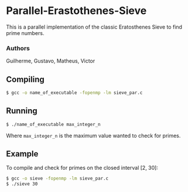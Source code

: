 # Parallel-Erastothenes-Sieve
This is a parallel implementation of the classic Eratosthenes Sieve to find prime numbers.

### Authors
Guilherme, Gustavo, Matheus, Victor

## Compiling
```bash
$ gcc -o name_of_executable -fopenmp -lm sieve_par.c
```

## Running
```bash
$ ./name_of_executable max_integer_n
```
Where `max_integer_n` is the maximum value wanted to check for primes.

## Example
To compile and check for primes on the closed interval [2, 30]:
```bash
$ gcc -o sieve -fopenmp -lm sieve_par.c
$ ./sieve 30
```

